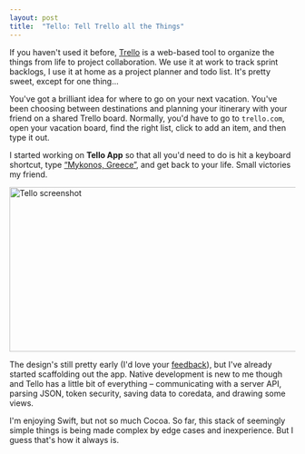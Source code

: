 ```yaml
---
layout: post
title:  "Tello: Tell Trello all the Things"
---
```


If you haven't used it before, [Trello][trello] is a web-based tool to organize the things from life to project collaboration. We use it at work to track sprint backlogs, I use it at home as a project planner and todo list. It's pretty sweet, except for one thing...

You've got a brilliant idea for where to go on your next vacation. You've been choosing between destinations and planning your itinerary with your friend on a shared Trello board. Normally, you'd have to go to `trello.com`, open your vacation board, find the right list, click to add an item, and then type it out.

I started working on **Tello App** so that all you'd need to do is hit a keyboard shortcut, type [“Mykonos, Greece”][wiki-mykonos], and get back to your life. Small victories my friend.

<a href="/images/2014/tello-draft.svg">
<img class="large" 
	src="/images/2014/tello-draft.svg" 
	alt="Tello screenshot"
	width="633" 
	height="290">
</a>

The design's still pretty early (I'd love your [feedback][twitter]), but I've already started scaffolding out the app. Native development is new to me though and Tello has a little bit of everything – communicating with a server API, parsing JSON, token security, saving data to coredata, and drawing some views.

I'm enjoying Swift, but not so much Cocoa. So far, this stack of seemingly simple things is being made complex by edge cases and inexperience. But I guess that's how it always is.

<img class="no-shadow" src="/images/2014/tello-icon-draft.png" width="20" height="15">

[trello]:http://www.trello.com
[things]:http://culturedcode.com/things/
[omnifocus]:https://www.omnigroup.com/omnifocus
[wiki-mykonos]:http://en.wikipedia.org/wiki/Mykonos
[twitter]:https://twitter.com/pketh